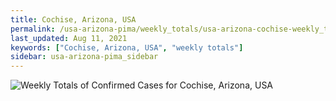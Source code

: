 ```yaml
---
title: Cochise, Arizona, USA
permalink: /usa-arizona-pima/weekly_totals/usa-arizona-cochise-weekly_totals.html
last_updated: Aug 11, 2021
keywords: ["Cochise, Arizona, USA", "weekly totals"]
sidebar: usa-arizona-pima_sidebar
---
```


![Weekly Totals of Confirmed Cases for Cochise, Arizona, USA](/covid_tracker/images/graphs/usa-arizona-cochise-weekly_totals_graph.png)
